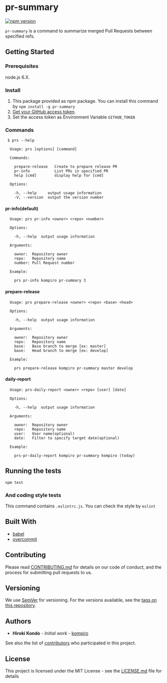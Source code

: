 # pr-summary

[![npm version](https://badge.fury.io/js/pr-summary.svg)](https://badge.fury.io/js/pr-summary)

`pr-summary` is a command to summarize merged Pull Requests between specified refs.

## Getting Started

### Prerequisites

node.js 6.X.

### Install

1. This package provided as npm package. You can install this command by `npm install -g pr-summary`
2. [Get your GitHub access token](https://github.com/settings/tokens).
3. Set the access token as Environment Variable `GITHUB_TOKEN`

### Commands

```shell
 $ prs --help

  Usage: prs [options] [command]

  Commands:

    prepare-release   Create to prepare release PR
    pr-info           List PRs in specified PR
    help [cmd]        display help for [cmd]

  Options:

    -h, --help     output usage information
    -V, --version  output the version number
```

#### pr-info(default)

```
  Usage: prs pr-info <owner> <repo> <number>

  Options:

    -h, --help  output usage information

  Arguments:

    owner:  Repository owner
    repo:   Repository name
    number: Pull Request number

  Example:

    prs pr-info kompiro pr-summary 3
```

#### prepare-release

```
  Usage: prs prepare-release <owner> <repo> <base> <head>

  Options:

    -h, --help  output usage information

  Arguments:

    owner:  Repository owner
    repo:   Repository name
    base:   Base branch to merge [ex: master]
    base:   Head branch to merge [ex: develop]

  Example:

    prs prepare-release kompiro pr-summary master develop
```

#### daily-report

```
  Usage: prs-daily-report <owner> <repo> [user] [date]

  Options:

    -h, --help  output usage information

  Arguments:

    owner:  Repository owner
    repo:   Repository name
    user:   User name(optional)
    date:   Filter to specify target date(optional)

  Example:

    prs-pr-daily-report kompiro pr-summary kompiro (today)
```


## Running the tests

`npm test`

### And coding style tests

This command contains `.eslintrc.js`. You can check the style by `eslint`

## Built With

* [babel](https://github.com/babel/babel)
* [overcommit](https://github.com/brigade/overcommit)

## Contributing

Please read [CONTRIBUTING.md](CONTRIBUTING.md) for details on our code of conduct, and the process for submitting pull requests to us.

## Versioning

We use [SemVer](http://semver.org/) for versioning. For the versions available, see the [tags on this repository](https://github.com/kompiro/pr-summary/tags).

## Authors

* **Hiroki Kondo** - *Initial work* - [kompiro](https://github.com/kompiro)

See also the list of [contributors](https://github.com/kompiro/pr-summry/contributors) who participated in this project.

## License

This project is licensed under the MIT License - see the [LICENSE.md](LICENSE.md) file for details
